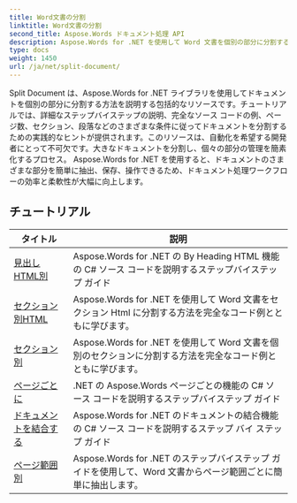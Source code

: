 ```yaml
---
title: Word文書の分割
linktitle: Word文書の分割
second_title: Aspose.Words ドキュメント処理 API
description: Aspose.Words for .NET を使用して Word 文書を個別の部分に分割する方法を学びます。この包括的なリソースには、詳細なチュートリアル、ソース コードの例、さまざまな条件に応じてドキュメントを分割するための実践的なヒントが含まれています。
type: docs
weight: 1450
url: /ja/net/split-document/
---
```

Split Document は、Aspose.Words for .NET ライブラリを使用してドキュメントを個別の部分に分割する方法を説明する包括的なリソースです。チュートリアルでは、詳細なステップバイステップの説明、完全なソース コードの例、ページ数、セクション、段落などのさまざまな条件に従ってドキュメントを分割するための実践的なヒントが提供されます。このリソースは、自動化を希望する開発者にとって不可欠です。大きなドキュメントを分割し、個々の部分の管理を簡素化するプロセス。 Aspose.Words for .NET を使用すると、ドキュメントのさまざまな部分を簡単に抽出、保存、操作できるため、ドキュメント処理ワークフローの効率と柔軟性が大幅に向上します。

 ## チュートリアル
| タイトル | 説明 |
| --- | --- |
| [見出しHTML別](./by-headings-html/) | Aspose.Words for .NET の By Heading HTML 機能の C# ソース コードを説明するステップバイステップ ガイド |
| [セクション別HTML](./by-sections-html/) | Aspose.Words for .NET を使用して Word 文書をセクション Html に分割する方法を完全なコード例とともに学びます。 |
| [セクション別](./by-sections/) | Aspose.Words for .NET を使用して Word 文書を個別のセクションに分割する方法を完全なコード例とともに学びます。 |
| [ページごとに](./page-by-page/) | .NET の Aspose.Words ページごとの機能の C# ソース コードを説明するステップバイステップ ガイド |
| [ドキュメントを結合する](./merge-documents/) | Aspose.Words for .NET のドキュメントの結合機能の C# ソース コードを説明するステップ バイ ステップ ガイド |
| [ページ範囲別](./by-page-range/) | Aspose.Words for .NET のステップバイステップ ガイドを使用して、Word 文書からページ範囲ごとに簡単に抽出します。 |